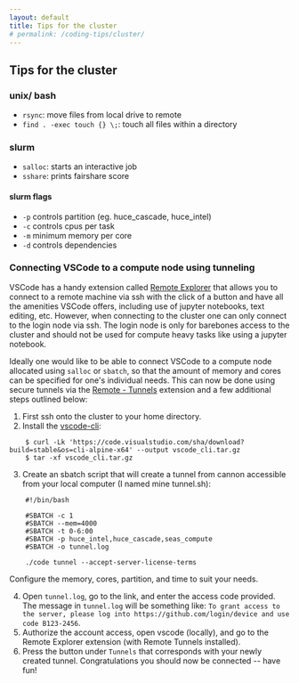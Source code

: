 ```yaml
---
layout: default
title: Tips for the cluster
# permalink: /coding-tips/cluster/
---
```


## Tips for the cluster

### unix/ bash
- `rsync`: move files from local drive to remote
- `find . -exec touch {} \;`: touch all files within a directory 
### slurm
- `salloc`: starts an interactive job
- `sshare`: prints fairshare score
#### slurm flags 
- `-p` controls partition (eg. huce_cascade, huce_intel)
- `-c` controls cpus per task 
- `-m` minimum memory per core
- `-d` controls dependencies

### Connecting VSCode to a compute node using tunneling
VSCode has a handy extension called [Remote Explorer](https://marketplace.visualstudio.com/items?itemName=ms-vscode.remote-explorer) that allows you to connect to a remote machine via ssh with the click of a button and have all the amenities VSCode offers, including use of jupyter notebooks, text editing, etc. However, when connecting to the cluster one can only connect to the login node via ssh. The login node is only for barebones access to the cluster and should not be used for compute heavy tasks like using a jupyter notebook.

Ideally one would like to be able to connect VSCode to a compute node allocated using `salloc` or `sbatch`, so that the amount of memory and cores can be specified for one's individual needs. This can now be done using secure tunnels via the [Remote - Tunnels](https://marketplace.visualstudio.com/items?itemName=ms-vscode.remote-server) extension and a few additional steps outlined below:

1. First ssh onto the cluster to your home directory.
2. Install the [vscode-cli](https://code.visualstudio.com/docs/editor/command-line):
```
    $ curl -Lk 'https://code.visualstudio.com/sha/download?build=stable&os=cli-alpine-x64' --output vscode_cli.tar.gz
    $ tar -xf vscode_cli.tar.gz
```
3. Create an sbatch script that will create a tunnel from cannon accessible from your local computer (I named mine tunnel.sh):

```
    #!/bin/bash

    #SBATCH -c 1
    #SBATCH --mem=4000
    #SBATCH -t 0-6:00
    #SBATCH -p huce_intel,huce_cascade,seas_compute
    #SBATCH -o tunnel.log

    ./code tunnel --accept-server-license-terms
```
Configure the memory, cores, partition, and time to suit your needs.

4. Open `tunnel.log`, go to the link, and enter the access code provided. The message in `tunnel.log` will be something like: `To grant access to the server, please log into https://github.com/login/device and use code B123-2456`.
5. Authorize the account access, open vscode (locally), and go to the Remote Explorer extension (with Remote Tunnels installed). 
6. Press the button under `Tunnels` that corresponds with your newly created tunnel.
Congratulations you should now be connected -- have fun!
